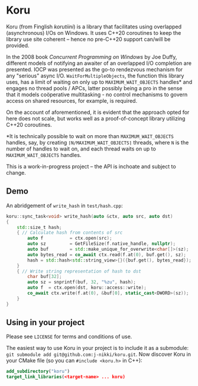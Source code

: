 ﻿# Koru
Koru (from Finglish *korutiini*) is a library that facilitates using overlapped (asynchronous) I/Os on Windows. It uses C++20 coroutines to keep the library use site coherent – hence no pre-C++20 support can/will be provided.

In the 2008 book *Concurrent Programming on Windows* by Joe Duffy, different models of notifying an awaiter of an overlapped I/O completion are presented. IOCP was presented as the go-to rendezvous mechanism for any "serious" async I/O. `WaitForMultipleObjects`, the function this library uses, has a limit of waiting on only up to `MAXIMUM_WAIT_OBJECTS` handles\* and engages no thread pools / APCs, latter possibly being a pro in the sense that it models coöperative multitasking - no control mechanisms to govern access on shared resources, for example, is required.

On the account of aforementioned, it is evident that the approach opted for here does not scale, but works well as a proof-of-concept library utilizing C++20 coroutines.

\*It is technically possible to wait on more than `MAXIMUM_WAIT_OBJECTS` handles, say, by creating `⌈N/MAXIMUM_WAIT_OBJECTS⌉` threads, where `N` is the number of handles to wait on, and each thread waits on up to `MAXIMUM_WAIT_OBJECTS` handles.

This is a work-in-progress project – the API is inchoate and subject to change.

## Demo

An abridgement of `write_hash` in `test/hash.cpp`:
```c++
koru::sync_task<void> write_hash(auto &ctx, auto src, auto dst)
{
    std::size_t hash;
    { // Calculate hash from contents of src
        auto f          = ctx.open(src);
        auto sz         = GetFileSize(f.native_handle, nullptr);
        auto buf        = std::make_unique_for_overwrite<char[]>(sz);
        auto bytes_read = co_await ctx.read(f.at(0), buf.get(), sz);
        hash = std::hash<std::string_view>{}({buf.get(), bytes_read});
    }
    { // Write string representation of hash to dst
        char buf[32];
        auto sz = snprintf(buf, 32, "%zu", hash);
        auto f  = ctx.open(dst, koru::access::write);
        co_await ctx.write(f.at(0), &buf[0], static_cast<DWORD>(sz));
    }
}
```

## Using in your project

Please see `LICENSE` for terms and conditions of use.

The easiest way to use Koru in your project is to include it as a submodule: `git submodule add git@github.com:j-nikki/koru.git`. Now discover Koru in your CMake file (so you can `#include <koru.h>` in C++):
```cmake
add_subdirectory("koru")
target_link_libraries(<target-name> ... koru)
```